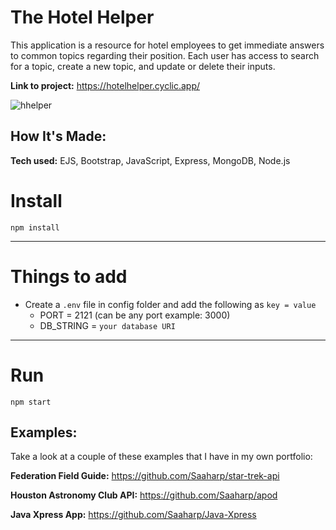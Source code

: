 # The Hotel Helper
This application is a resource for hotel employees to get immediate answers to common topics regarding their position. Each user has access to search for a topic, create a new topic, and update or delete their inputs.

**Link to project:** https://hotelhelper.cyclic.app/

![hhelper](https://user-images.githubusercontent.com/102547132/206809537-edd0b000-19ca-42c4-9bd0-7c3863c40c52.jpg)


## How It's Made:

**Tech used:** EJS, Bootstrap, JavaScript, Express, MongoDB, Node.js

# Install

`npm install`

---

# Things to add

- Create a `.env` file in config folder and add the following as `key = value`
  - PORT = 2121 (can be any port example: 3000)
  - DB_STRING = `your database URI`
---

# Run

`npm start`


## Examples:
Take a look at a couple of these examples that I have in my own portfolio:

**Federation Field Guide:** https://github.com/Saaharp/star-trek-api

**Houston Astronomy Club API:** https://github.com/Saaharp/apod

**Java Xpress App:** https://github.com/Saaharp/Java-Xpress